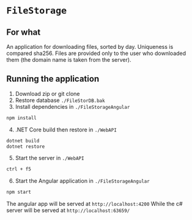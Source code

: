 # `FileStorage`

## For what

An application for downloading files, sorted by day. Uniqueness is compared sha256. Files are provided only to the user who downloaded them (the domain name is taken from the server).

## Running the application

1. Download zip or git clone
2. Restore database `./FileStorDB.bak`
3. Install dependencies in `./FileStorageAngular`

```sh
npm install
```

4. .NET Core build then restore in `./WebAPI`

```sh
dotnet build
dotnet restore
```

5. Start the server in `./WebAPI`

```sh
ctrl + f5
```

6. Start the Angular application in `./FileStorageAngular`

```sh
npm start
```

The angular app will be served at `http://localhost:4200`
While the c# server will be served at `http://localhost:63659/`
